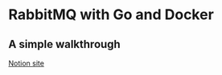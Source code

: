 # RabbitMQ with Go and Docker

## A simple walkthrough
[Notion site](https://rust-dove-1d1.notion.site/RabbitMQ-Walkthrough-1390eb226db68044b6e4d2cf2f5b5c4f?pvs=4)